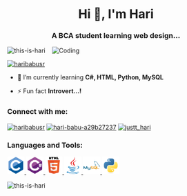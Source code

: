 <h1 align="center">Hi 👋, I'm Hari</h1>
<h3 align="center">A BCA student learning web design...</h3>
<img align="right" alt="Coding" width="400" src="https://encrypted-tbn0.gstatic.com/images?q=tbn:ANd9GcT19WFanmRtKhXJmG-tuM1U5c7CCoP0GjWjrg&usqp=CAU">

<p align="left"> <img src="https://komarev.com/ghpvc/?username=this-is-hari&label=Profile%20views&color=0e75b6&style=flat" alt="this-is-hari" /> </p>

<p align="left"> <a href="https://twitter.com/haribabusr" target="blank"><img src="https://img.shields.io/twitter/follow/haribabusr?logo=twitter&style=for-the-badge" alt="haribabusr" /></a> </p>

- 🌱 I’m currently learning **C#, HTML, Python, MySQL**

- ⚡ Fun fact **Introvert...!**

<h3 align="left">Connect with me:</h3>
<p align="left">
<a href="https://twitter.com/haribabusr" target="blank"><img align="center" src="https://raw.githubusercontent.com/rahuldkjain/github-profile-readme-generator/master/src/images/icons/Social/twitter.svg" alt="haribabusr" height="30" width="40" /></a>
<a href="https://linkedin.com/in/hari-babu-a29b27237" target="blank"><img align="center" src="https://raw.githubusercontent.com/rahuldkjain/github-profile-readme-generator/master/src/images/icons/Social/linked-in-alt.svg" alt="hari-babu-a29b27237" height="30" width="40" /></a>
<a href="https://instagram.com/justt_hari" target="blank"><img align="center" src="https://raw.githubusercontent.com/rahuldkjain/github-profile-readme-generator/master/src/images/icons/Social/instagram.svg" alt="justt_hari" height="30" width="40" /></a>
</p>

<h3 align="left">Languages and Tools:</h3>
<p align="left"> <a href="https://www.cprogramming.com/" target="_blank" rel="noreferrer"> <img src="https://raw.githubusercontent.com/devicons/devicon/master/icons/c/c-original.svg" alt="c" width="40" height="40"/> </a> <a href="https://www.w3schools.com/cs/" target="_blank" rel="noreferrer"> <img src="https://raw.githubusercontent.com/devicons/devicon/master/icons/csharp/csharp-original.svg" alt="csharp" width="40" height="40"/> </a> <a href="https://www.w3.org/html/" target="_blank" rel="noreferrer"> <img src="https://raw.githubusercontent.com/devicons/devicon/master/icons/html5/html5-original-wordmark.svg" alt="html5" width="40" height="40"/> </a> <a href="https://www.java.com" target="_blank" rel="noreferrer"> <img src="https://raw.githubusercontent.com/devicons/devicon/master/icons/java/java-original.svg" alt="java" width="40" height="40"/> </a> <a href="https://www.mysql.com/" target="_blank" rel="noreferrer"> <img src="https://raw.githubusercontent.com/devicons/devicon/master/icons/mysql/mysql-original-wordmark.svg" alt="mysql" width="40" height="40"/> </a> <a href="https://www.python.org" target="_blank" rel="noreferrer"> <img src="https://raw.githubusercontent.com/devicons/devicon/master/icons/python/python-original.svg" alt="python" width="40" height="40"/> </a> </p>

<p><img align="center" src="https://github-readme-streak-stats.herokuapp.com/?user=this-is-hari&" alt="this-is-hari" /></p>
